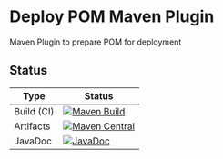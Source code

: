 # Deploy POM Maven Plugin

Maven Plugin to prepare POM for deployment

## Status

| Type       | Status                                                                                                                                                                                                                                                               |
|------------|----------------------------------------------------------------------------------------------------------------------------------------------------------------------------------------------------------------------------------------------------------------------|
| Build (CI) | [![Maven Build](https://github.com/${project.organization.name}/${project.module-root.artifactId}/actions/workflows/maven-build.yml/badge.svg)](https://github.com/${project.organization.name}/${project.module-root.artifactId}/actions/workflows/maven-build.yml) |
| Artifacts  | [![Maven Central](https://img.shields.io/maven-central/v/${project.groupId}/${project.module-root.artifactId})](https://central.sonatype.com/artifact/${project.groupId}/${project.module-root.artifactId})                                                          |
| JavaDoc    | [![JavaDoc](https://javadoc.io/badge/${project.groupId}/${project.module-root.artifactId}.svg)](https://javadoc.io/doc/${project.groupId}/${project.module-root.artifactId})                                                                                         |
